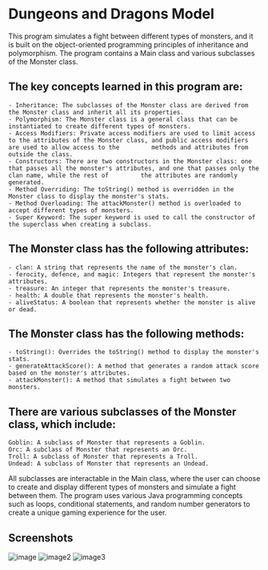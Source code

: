 # Dungeons and Dragons Model

This program simulates a fight between different types of monsters, and it is built on the object-oriented programming principles of inheritance and polymorphism. The program contains a Main class and various subclasses of the Monster class. 

## The key concepts learned in this program are:

    - Inheritance: The subclasses of the Monster class are derived from the Monster class and inherit all its properties.
    - Polymorphism: The Monster class is a general class that can be instantiated to create different types of monsters.
    - Access Modifiers: Private access modifiers are used to limit access to the attributes of the Monster class, and public access modifiers are used to allow access to the         methods and attributes from outside the class.
    - Constructors: There are two constructors in the Monster class: one that passes all the monster's attributes, and one that passes only the clan name, while the rest of         the attributes are randomly generated.
    - Method Overriding: The toString() method is overridden in the Monster class to display the monster's stats.
    - Method Overloading: The attackMonster() method is overloaded to accept different types of monsters.
    - Super Keyword: The super keyword is used to call the constructor of the superclass when creating a subclass.

## The Monster class has the following attributes:

    - clan: A string that represents the name of the monster's clan.
    - ferocity, defence, and magic: Integers that represent the monster's attributes.
    - treasure: An integer that represents the monster's treasure.
    - health: A double that represents the monster's health.
    - aliveStatus: A boolean that represents whether the monster is alive or dead.

## The Monster class has the following methods:

    - toString(): Overrides the toString() method to display the monster's stats.
    - generateAttackScore(): A method that generates a random attack score based on the monster's attributes.
    - attackMonster(): A method that simulates a fight between two monsters.

## There are various subclasses of the Monster class, which include:

    Goblin: A subclass of Monster that represents a Goblin.
    Orc: A subclass of Monster that represents an Orc.
    Troll: A subclass of Monster that represents a Troll.
    Undead: A subclass of Monster that represents an Undead.

All subclasses are interactable in the Main class, where the user can choose to create and display different types of monsters and simulate a fight between them. The program uses various Java programming concepts such as loops, conditional statements, and random number generators to create a unique gaming experience for the user.

## Screenshots

![image](https://i.imgur.com/MED2jD6.png)
![image2](https://i.imgur.com/1tBxgJJ.png)
![image3](https://i.imgur.com/3Sy2BTs.png)
